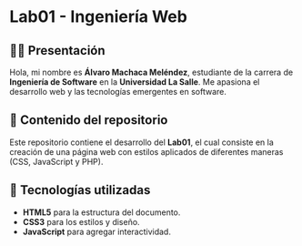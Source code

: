 # Lab01 - Ingeniería Web  

## 👨‍💻 Presentación  
Hola, mi nombre es **Álvaro Machaca Meléndez**, estudiante de la carrera de **Ingeniería de Software** en la **Universidad La Salle**. Me apasiona el desarrollo web y las tecnologías emergentes en software.  


## 📂 Contenido del repositorio  
Este repositorio contiene el desarrollo del **Lab01**, el cual consiste en la creación de una página web con estilos aplicados de diferentes maneras (CSS, JavaScript y PHP).  

## 🚀 Tecnologías utilizadas  
- **HTML5** para la estructura del documento.  
- **CSS3** para los estilos y diseño.  
- **JavaScript** para agregar interactividad.  

